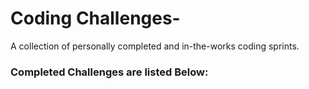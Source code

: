 # Coding Challenges-
A collection of personally completed and in-the-works coding sprints.


### Completed Challenges are listed Below: 


